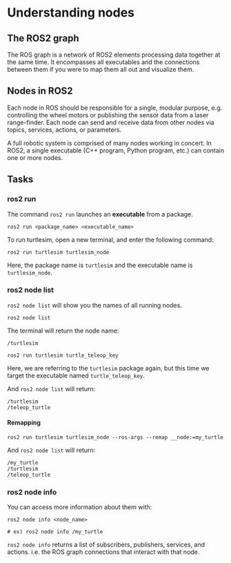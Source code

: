 # Understanding nodes

## The ROS2 graph

The ROS graph is a network of ROS2 elements processing data together at the same time.
It encompasses all executables and the connections between them if you were to map them all out and visualize them.

## Nodes in ROS2

Each node in ROS should be responsible for a single, modular purpose, e.g. controlling the wheel motors or publishing the sensor data from a laser range-finder.
Each node can send and receive data from other nodes via topics, services, actions, or parameters.

A full robotic system is comprised of many nodes working in concert. In ROS2, a single executable (C++ program, Python program, etc.) can contain one or more nodes.

## Tasks

### ros2 run

The command `ros2 run` launches an **executable** from a package.

```Shell
ros2 run <package_name> <executable_name>
```

To run turtlesim, open a new terminal, and enter the following command:

```Shell
ros2 run turtlesim turtlesim_node
```

Here, the package name is `turtlesim` and the executable name is `turtlesim_node`.

### ros2 node list

`ros2 node list` will show you the names of all running nodes.

```Shell
ros2 node list
```

The terminal will return the node name:

```Shell
/turtlesim
```

```Shell
ros2 run turtlesim turtle_teleop_key
```

Here, we are referring to the `turtlesim` package again, but this time we target the executable named `turtle_teleop_key`.

And `ros2 node list` will return:

```Shell
/turtlesim
/teleop_turtle
```

#### Remapping

```Shell
ros2 run turtlesim turtlesim_node --ros-args --remap __node:=my_turtle
```

And `ros2 node list` will return:

```Shell
/my_turtle
/turtlesim
/teleop_turtle
```

### ros2 node info

You can access more information about them with:

```Shell
ros2 node info <node_name>

# ex) ros2 node info /my_turtle
```

`ros2 node info` returns a list of subscribers, publishers, services, and actions. i.e. the ROS graph connections that interact with that node.